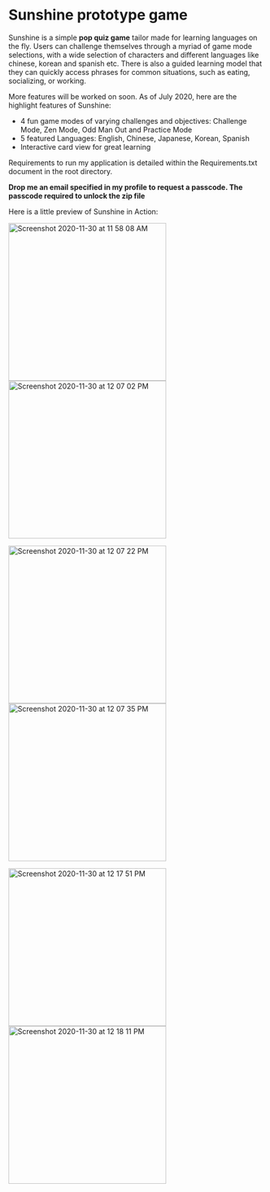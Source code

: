 #  Sunshine prototype game

Sunshine is a simple **pop quiz game** tailor made for learning languages on the fly. Users can challenge themselves through a myriad of game mode selections, with a wide selection of characters and different languages like chinese, korean and spanish etc. There is also a guided learning model that they can quickly access phrases for common situations, such as eating, socializing, or working.

More features will be worked on soon. 
As of July 2020, here are the highlight features of Sunshine:
* 4 fun game modes of varying challenges and objectives: Challenge Mode, Zen Mode, Odd Man Out and Practice Mode
* 5 featured Languages: English, Chinese, Japanese, Korean, Spanish
* Interactive card view for great learning

Requirements to run my application is detailed within the Requirements.txt document in the root directory. 

**Drop me an email specified in my profile to request a passcode.
The passcode required to unlock the zip file**



Here is a little preview of Sunshine in Action:

<img width="310" alt="Screenshot 2020-11-30 at 11 58 08 AM" src="https://user-images.githubusercontent.com/57174326/100567417-5e99fa80-3303-11eb-8ea1-884fba48a1fc.png"> <img width="310" alt="Screenshot 2020-11-30 at 12 07 02 PM" src="https://user-images.githubusercontent.com/57174326/100568158-5a6edc80-3305-11eb-9778-ec46166971e0.png"> <br /> 

<img width="310" alt="Screenshot 2020-11-30 at 12 07 22 PM" src="https://user-images.githubusercontent.com/57174326/100568188-74102400-3305-11eb-9be7-5b6f08e2a468.png"> <img width="310" alt="Screenshot 2020-11-30 at 12 07 35 PM" src="https://user-images.githubusercontent.com/57174326/100568218-92761f80-3305-11eb-8286-94e1e29cf99f.png"> <br /> 

<img width="310" alt="Screenshot 2020-11-30 at 12 17 51 PM" src="https://user-images.githubusercontent.com/57174326/100568517-64450f80-3306-11eb-8ee0-3c913c4773d3.png"> <img width="310" alt="Screenshot 2020-11-30 at 12 18 11 PM" src="https://user-images.githubusercontent.com/57174326/100568569-8343a180-3306-11eb-89e9-d0772ba7a6af.png">








